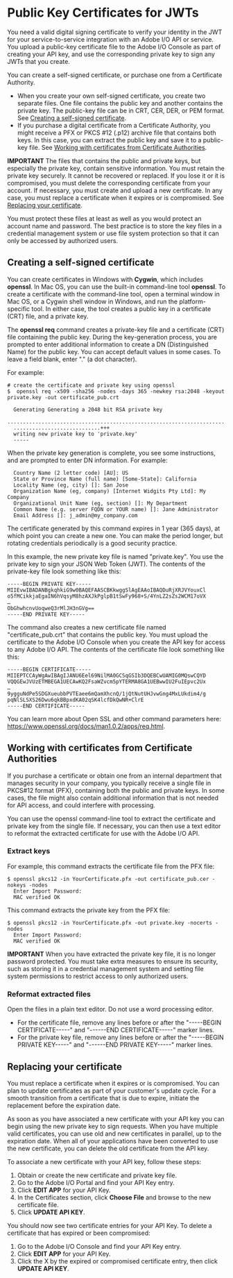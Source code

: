 # Public Key Certificates for JWTs

You need a valid digital signing certificate to verify your identity in the JWT for your service-to-service integration with an Adobe I/O API or service. You upload a public-key certificate file to the Adobe I/O Console as part of creating your API key, and use the corresponding private key to sign any JWTs that you create.

You can create a self-signed certificate, or purchase one from a Certificate Authority.

* When you create your own self-signed certificate, you create two separate files. One file contains the public key and another contains the private key. The public-key file can be in CRT, CER, DER, or PEM format. See [Creating a self-signed certificate](/createcert.md#creating-a-self-signed-certificate).
* If you purchase a digital certificate from a Certificate Authority, you might receive a PFX or PKCS #12 (.p12) archive file that contains both keys. In this case, you can extract the public key and save it to a public-key file. See [Working with certificates from Certificate Authorities](/createcert.md#working-with-certificates-from-certificate-authorities).

**IMPORTANT** The files that contains the public and private keys, but especially the private key, contain sensitive information. You must retain the private key securely. It cannot be recovered or replaced. If you lose it or it is compromised, you must delete the corresponding certificate from your account. If necessary, you must create and upload a new certificate. In any case, you must replace a certificate when it expires or is compromised. See [Replacing your certificate](createcert.md#replacing-your-certificate).

You must protect these files at least as well as you would protect an account name and password. The best practice is to store the key files in a credential management system or use file system protection so that it can only be accessed by authorized users.

## Creating a self-signed certificate

You can create certificates in Windows with **Cygwin**, which includes **openssl**. In Mac OS, you can use the built-in command-line tool **openssl**. To create a certificate with the command-line tool, open a terminal window in Mac OS, or a Cygwin shell window in Windows, and run the platform-specific tool. In either case, the tool creates a public key in a certificate (CRT) file, and a private key.

The **openssl req** command creates a private-key file and a certificate (CRT) file containing the public key. During the key-generation process, you are prompted to enter additional information to create a DN (Distinguished Name) for the public key. You can accept default values in some cases. To leave a field blank, enter "." (a dot character).

For example:

```
# create the certificate and private key using openssl
$  openssl req -x509 -sha256 -nodes -days 365 -newkey rsa:2048 -keyout private.key -out certificate_pub.crt

  Generating Generating a 2048 bit RSA private key
  ....................................................................................+++
  ............................+++
  writing new private key to 'private.key'
  -----
```

When the private key generation is complete, you see some instructions, and are prompted to enter DN information. For example:

```
  Country Name (2 letter code) [AU]: US
  State or Province Name (full name) [Some-State]: California
  Locality Name (eg, city) []: San Jose
  Organization Name (eg, company) [Internet Widgits Pty Ltd]: My Company
  Organizational Unit Name (eg, section) []: My Department
  Common Name (e.g. server FQDN or YOUR name) []: Jane Administrator
  Email Address []: j_admin@my_company.com
```
  
The certificate generated by this command expires in 1 year (365 days), at which point you can create a new one. You can make the period longer, but rotating credentials periodically is a good security practice.

In this example, the new private key file is named "private.key". You use the private key to sign your JSON Web Token (JWT). The contents of the private-key file look something like this:

```
-----BEGIN PRIVATE KEY-----
MIIEvwIBADANBgkqhkiG9w0BAQEFAASCBKkwggSlAgEAAoIBAQDuRjXRJVYouxCl
o5fMCikkjaEgaIN6hVqsyM8hzAXJkPglpB1tSwFy968+S/4YnLZ2sZs2WCM17oVX
…
ObGhwhcnvUoqweQ3rMlJH3nGVg==
-----END PRIVATE KEY-----
```

The command also creates a new certificate file named "certificate_pub.crt" that contains the public key. You must upload the certificate to the Adobe I/O Console when you create the API key for access to any Adobe I/O API. The contents of the certificate file look something like this:

```
-----BEGIN CERTIFICATE-----
MIIEPTCCAyWgAwIBAgIJANU6Eel69NilMA0GCSqGSIb3DQEBCwUAMIG0MQswCQYD
VQQGEwJVUzETMBEGA1UECAwKQ2FsaWZvcm5pYTERMA8GA1UEBwwIU2FuIEpvc2Ux
…
9ygguNdPe5SDGXueubbPVTEaee6mQamXhcnQ/1jQtNutUHJvwGng4MxLUkdim4/g
pqNlSLSXS26Dwu6qkBBpxdKA02qSK4lcfDkQwNR+ClrE
-----END CERTIFICATE-----
```

You can learn more about Open SSL and other command parameters here: https://www.openssl.org/docs/man1.0.2/apps/req.html.

## Working with certificates from Certificate Authorities

If you purchase a certificate or obtain one from an internal department that manages security in your company, you typically receive a single file in PKCS#12 format (PFX), containing both the public and private keys. In some cases, the file might also contain additional information that is not needed for API access, and could interfere with processing.

You can use the openssl command-line tool to extract the certificate and private key from the single file. If necessary, you can then use a text editor to reformat the extracted certificate for use with the Adobe I/O API.

### Extract keys

For example, this command extracts the certificate file from the PFX file:

```
$ openssl pkcs12 -in YourCertificate.pfx -out certificate_pub.cer -nokeys -nodes
  Enter Import Password:
  MAC verified OK
```

This command extracts the private key from the PFX file:

```
$ openssl pkcs12 -in YourCertificate.pfx -out private.key -nocerts -nodes
  Enter Import Password:
  MAC verified OK
```

**IMPORTANT** When you have extracted the private key file, it is no longer password protected. You must take extra measures to ensure its security, such as storing it in a credential management system and setting file system permissions to restrict access to only authorized users.

### Reformat extracted files

Open the files in a plain text editor. Do not use a word processing editor.

* For the certificate file, remove any lines before or after the "-----BEGIN CERTIFICATE-----" and "------END CERTIFICATE-----" marker lines.
* For the private key file, remove any lines before or after the "-----BEGIN PRIVATE KEY-----" and "------END PRIVATE KEY-----" marker lines.

## Replacing your certificate

You must replace a certificate when it expires or is compromised. You can plan to update certificates as part of your customer's update cycle. For a smooth transition from a certificate that is due to expire, initiate the replacement before the expiration date.

As soon as you have associated a new certificate with your API key you can begin using the new private key to sign requests. When you have multiple valid certificates, you can use old and new certificates in parallel, up to the expiration date. When all of your applications have been converted to use the new certificate, you can delete the old certificate from the API key.

To associate a new certificate with your API key, follow these steps:

1. Obtain or create the new certificate and private key file.
1. Go to the Adobe I/O Portal and find your API Key entry.
1. Click **EDIT APP** for your API Key.
1. In the Certificates section, click **Choose File** and browse to the new certificate file.
1. Click **UPDATE API KEY**.

You should now see two certificate entries for your API Key. To delete a certificate that has expired or been compromised:

1. Go to the Adobe I/O Console and find your API Key entry.
1. Click **EDIT APP** for your API Key.
1. Click the X by the expired or compromised certificate entry, then click **UPDATE API KEY**.
